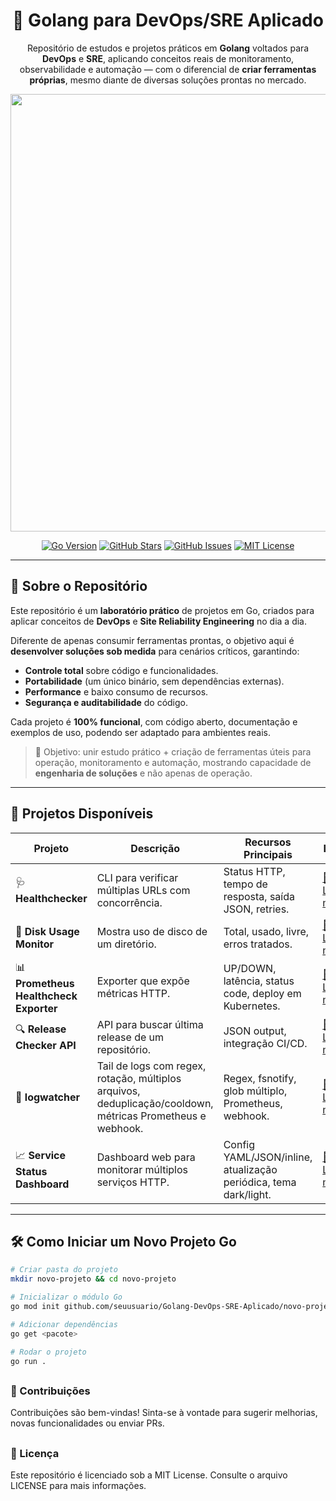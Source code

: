<div align="center">
  <h1>🚀 Golang para DevOps/SRE Aplicado </h1>
  <p>Repositório de estudos e projetos práticos em <strong>Golang</strong> voltados para <strong>DevOps</strong> e <strong>SRE</strong>, aplicando conceitos reais de monitoramento, observabilidade e automação — com o diferencial de <strong>criar ferramentas próprias</strong>, mesmo diante de diversas soluções prontas no mercado.</p>
  
  <img src="https://res.cloudinary.com/practicaldev/image/fetch/s--fu79u6To--/c_limit%2Cf_auto%2Cfl_progressive%2Cq_auto%2Cw_880/https://github.com/kodelint/blog-assets/raw/main/images/02-learn-go.png" width="700"/>
  
  <!-- Badges -->
  <p>
    <a href="https://go.dev/"><img src="https://img.shields.io/badge/Go-1.24+-blue.svg?style=for-the-badge&logo=go" alt="Go Version"></a>
    <a href="https://github.com/viniciushammett/Golang-DevOps-SRE-Aplicado/stargazers"><img src="https://img.shields.io/github/stars/viniciushammett/Golang-DevOps-SRE-Aplicado?style=for-the-badge" alt="GitHub Stars"></a>
    <a href="https://github.com/viniciushammett/Golang-DevOps-SRE-Aplicado/issues"><img src="https://img.shields.io/github/issues/viniciushammett/Golang-DevOps-SRE-Aplicado?style=for-the-badge" alt="GitHub Issues"></a>
    <a href="LICENSE"><img src="https://img.shields.io/badge/license-MIT-green.svg?style=for-the-badge" alt="MIT License"></a>
  </p>
</div>

---

## 📌 Sobre o Repositório

Este repositório é um **laboratório prático** de projetos em Go, criados para aplicar conceitos de **DevOps** e **Site Reliability Engineering** no dia a dia.

Diferente de apenas consumir ferramentas prontas, o objetivo aqui é **desenvolver soluções sob medida** para cenários críticos, garantindo:

- **Controle total** sobre código e funcionalidades.
- **Portabilidade** (um único binário, sem dependências externas).
- **Performance** e baixo consumo de recursos.
- **Segurança e auditabilidade** do código.

Cada projeto é **100% funcional**, com código aberto, documentação e exemplos de uso, podendo ser adaptado para ambientes reais.

> 🎯 Objetivo: unir estudo prático + criação de ferramentas úteis para operação, monitoramento e automação, mostrando capacidade de **engenharia de soluções** e não apenas de operação.

---

## 📂 Projetos Disponíveis

| Projeto | Descrição | Recursos Principais | Link |
|---------|-----------|--------------------|------|
| 🩺 **Healthchecker** | CLI para verificar múltiplas URLs com concorrência. | Status HTTP, tempo de resposta, saída JSON, retries. | [📄 Leia mais](./go-healthcheck/README.md) |
| 💽 **Disk Usage Monitor** | Mostra uso de disco de um diretório. | Total, usado, livre, erros tratados. | [📄 Leia mais](./go-diskmonitor/README.md) |
| 📊 **Prometheus Healthcheck Exporter** | Exporter que expõe métricas HTTP. | UP/DOWN, latência, status code, deploy em Kubernetes. | [📄 Leia mais](./prometheus-healthcheck-exporter/README.md) |
| 🔍 **Release Checker API** | API para buscar última release de um repositório. | JSON output, integração CI/CD. | [📄 Leia mais](./release-checker-api/README.md) |
| 🧾 **logwatcher** | Tail de logs com regex, rotação, múltiplos arquivos, deduplicação/cooldown, métricas Prometheus e webhook. | Regex, fsnotify, glob múltiplo, Prometheus, webhook. | [📄 Leia mais](./logwatcher/README.md) |
| 📈 **Service Status Dashboard** | Dashboard web para monitorar múltiplos serviços HTTP. | Config YAML/JSON/inline, atualização periódica, tema dark/light. | [📄 Leia mais](./service-status-dashboard/README.md) |

---

## 🛠 Como Iniciar um Novo Projeto Go

```bash
# Criar pasta do projeto
mkdir novo-projeto && cd novo-projeto

# Inicializar o módulo Go
go mod init github.com/seuusuario/Golang-DevOps-SRE-Aplicado/novo-projeto

# Adicionar dependências
go get <pacote>

# Rodar o projeto
go run .
```
##
### 🤝 Contribuições
Contribuições são bem-vindas!
Sinta-se à vontade para sugerir melhorias, novas funcionalidades ou enviar PRs.
##
### 📜 Licença
Este repositório é licenciado sob a MIT License.
Consulte o arquivo LICENSE para mais informações.
